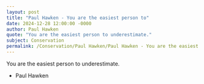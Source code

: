 ```yaml
---
layout: post
title: "Paul Hawken - You are the easiest person to"
date: 2024-12-28 12:00:00 -0000
author: Paul Hawken
quote: "You are the easiest person to underestimate."
subject: Conservation
permalink: /Conservation/Paul Hawken/Paul Hawken - You are the easiest person to
---
```


You are the easiest person to underestimate.

- Paul Hawken
